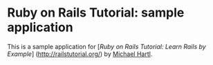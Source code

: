 # Ruby on Rails Tutorial: sample application

This is a sample application for
[*Ruby on Rails Tutorial: Learn Rails by Example*] (http://railstutorial.org/)
by [Michael Hartl](http://michaelhartl.com/).

